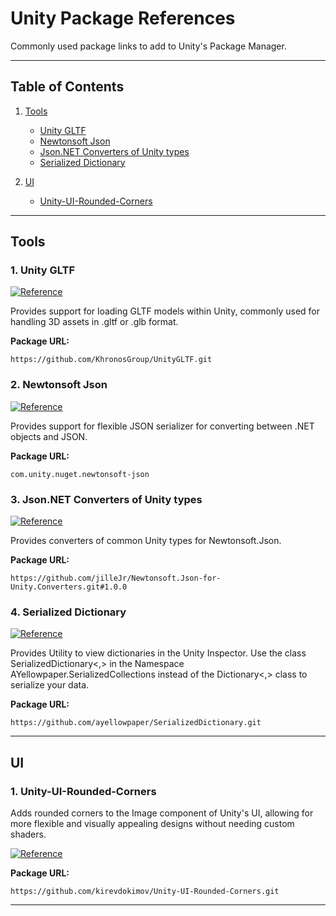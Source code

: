 # Unity Package References

Commonly used package links to add to Unity's Package Manager.

---

## Table of Contents

1. [Tools](#tools)
   - [Unity GLTF](#1-unity-gltf)
   - [Newtonsoft Json](#2-newtonsoft-json)
   - [Json.NET Converters of Unity types](#3-jsonnet-converters-of-unity-types)
   - [Serialized Dictionary](#4-serialized-dictionary)
   
2. [UI](#ui)
   - [Unity-UI-Rounded-Corners](#1-unity-ui-rounded-corners)
---

## Tools

### 1. Unity GLTF

[![Reference](https://img.shields.io/badge/Reference-Unity-black)](https://docs.unity3d.com/Packages/com.unity.cloud.gltfast@5.2/manual/index.html)

Provides support for loading GLTF models within Unity, commonly used for handling 3D assets in .gltf or .glb format.

**Package URL:**
```
https://github.com/KhronosGroup/UnityGLTF.git
```

### 2. Newtonsoft Json

[![Reference](https://img.shields.io/badge/Reference-Unity-black)](https://docs.unity3d.com/Packages/com.unity.nuget.newtonsoft-json@3.2/manual/index.html)


Provides support for flexible JSON serializer for converting between .NET objects and JSON.

**Package URL:**
```
com.unity.nuget.newtonsoft-json
```

### 3. Json.NET Converters of Unity types

[![Reference](https://img.shields.io/badge/Reference-GitHub-blue)](https://github.com/applejag/Newtonsoft.Json-for-Unity.Converters.git)


Provides converters of common Unity types for Newtonsoft.Json.

**Package URL:**
```
https://github.com/jilleJr/Newtonsoft.Json-for-Unity.Converters.git#1.0.0
```

### 4. Serialized Dictionary

[![Reference](https://img.shields.io/badge/Reference-GitHub-blue)](https://github.com/ayellowpaper/SerializedDictionary)


Provides Utility to view dictionaries in the Unity Inspector.
Use the class SerializedDictionary<,> in the Namespace AYellowpaper.SerializedCollections instead of the Dictionary<,> class to serialize your data.

**Package URL:**
```
https://github.com/ayellowpaper/SerializedDictionary.git
```

---

## UI

### 1. Unity-UI-Rounded-Corners

Adds rounded corners to the Image component of Unity's UI, allowing for more flexible and visually appealing designs without needing custom shaders.

[![Reference](https://img.shields.io/badge/Reference-GitHub-blue)](https://github.com/kirevdokimov/Unity-UI-Rounded-Corners)

**Package URL:**
```
https://github.com/kirevdokimov/Unity-UI-Rounded-Corners.git
```

---
